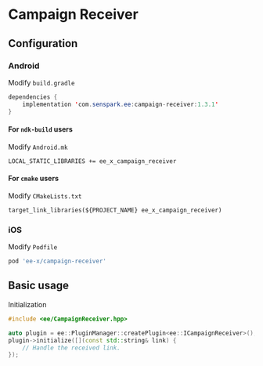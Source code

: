 # Campaign Receiver
## Configuration
### Android
Modify `build.gradle`
```java
dependencies {
    implementation 'com.senspark.ee:campaign-receiver:1.3.1'
}
```

#### For `ndk-build` users
Modify `Android.mk`
```
LOCAL_STATIC_LIBRARIES += ee_x_campaign_receiver
```

#### For `cmake` users
Modify `CMakeLists.txt`
```
target_link_libraries(${PROJECT_NAME} ee_x_campaign_receiver)
```
### iOS
Modify `Podfile`
```ruby
pod 'ee-x/campaign-receiver'
```

## Basic usage
Initialization
```cpp
#include <ee/CampaignReceiver.hpp>

auto plugin = ee::PluginManager::createPlugin<ee::ICampaignReceiver>();
plugin->initialize([](const std::string& link) {
    // Handle the received link.
});
```